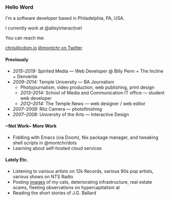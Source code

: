 ### Hello Word

I'm a software developer based in Philadelphia, PA, USA.

I currently work at @alleyinteractive!

You can reach me:

[chris@cdom.io](mailto:chris@cdom.io)
[@montchr on Twitter](https://twitter.com/montchr)

#### Previously

- *2015–2019:* Spirited Media — Web Developer @ Billy Penn + The Incline + Denverite
- *2009–2014:* Temple University — BA Journalism
  - Photojournalism, video production, web publishing, print design
  - *2013–2014:* School of Media and Communication IT office — student web developer
  - *2012–2014:* The Temple News — web designer / web editor
- *2007–2008:* Ritz Camera — photofinishing
- *2007–2008:* University of the Arts — Interactive Design

#### ~Not Work~ More Work

- Fiddling with Emacs (via Doom), Nix package manager, and tweaking shell scripts in @montchr/dots
- Learning about self-hosted cloud services

#### Lately Etc.

- Listening to various artists on 12k Records, various 90s pop artists, various shows on NTS Radio
- Posting [images](https://www.instagram.com/catachresis.lamonte/) of my cats, deteriorating infrastructure, real estate scams, fleeting observations on hypercapitalism at
- Reading the short stories of J.G. Ballard
